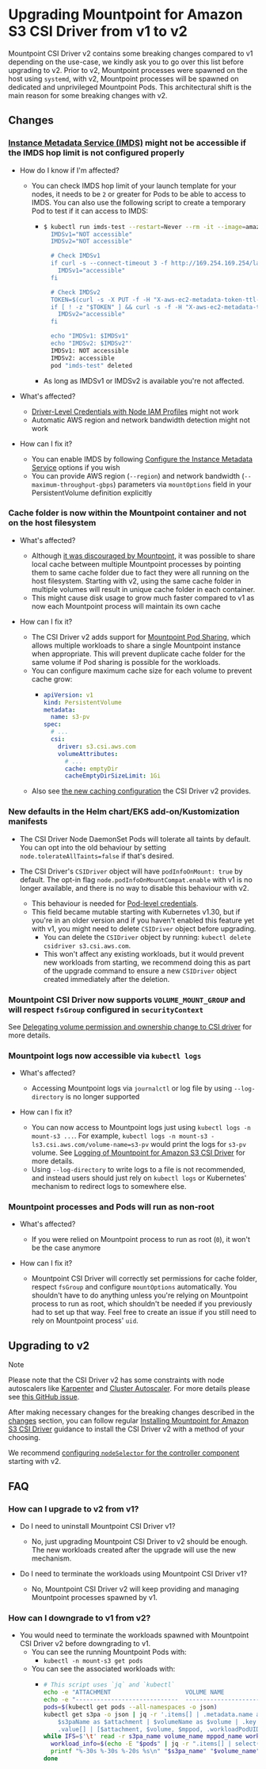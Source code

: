 # Upgrading Mountpoint for Amazon S3 CSI Driver from v1 to v2

Mountpoint CSI Driver v2 contains some breaking changes compared to v1 depending on the use-case,
we kindly ask you to go over this list before upgrading to v2.
Prior to v2, Mountpoint processes were spawned on the host using `systemd`,
with v2, Mountpoint processes will be spawned on dedicated and unprivileged Mountpoint Pods.
This architectural shift is the main reason for some breaking changes with v2.

## Changes

### [Instance Metadata Service (IMDS)](https://docs.aws.amazon.com/AWSEC2/latest/UserGuide/configuring-instance-metadata-service.html) might not be accessible if the IMDS hop limit is not configured properly

- How do I know if I'm affected?
  - You can check IMDS hop limit of your launch template for your nodes, it needs to be `2` or greater for Pods to be able to access to IMDS. You can also use the following script to create a temporary Pod to test if it can access to IMDS:
    - ```bash
      $ kubectl run imds-test --restart=Never --rm -it --image=amazonlinux:2 -- bash -c '
        IMDSv1="NOT accessible"
        IMDSv2="NOT accessible"

        # Check IMDSv1
        if curl -s --connect-timeout 3 -f http://169.254.169.254/latest/meta-data/ &>/dev/null; then
          IMDSv1="accessible"
        fi

        # Check IMDSv2
        TOKEN=$(curl -s -X PUT -f -H "X-aws-ec2-metadata-token-ttl-seconds: 21600" http://169.254.169.254/latest/api/token 2>/dev/null)
        if [ ! -z "$TOKEN" ] && curl -s -f -H "X-aws-ec2-metadata-token: $TOKEN" http://169.254.169.254/latest/meta-data/ &>/dev/null; then
          IMDSv2="accessible"
        fi

        echo "IMDSv1: $IMDSv1"
        echo "IMDSv2: $IMDSv2"'
        IMDSv1: NOT accessible
        IMDSv2: accessible
        pod "imds-test" deleted
      ```
    - As long as IMDSv1 or IMDSv2 is available you're not affected.

- What's affected?
  - [Driver-Level Credentials with Node IAM Profiles](./CONFIGURATION.md#driver-level-credentials-with-node-iam-profiles) might not work
  - Automatic AWS region and network bandwidth detection might not work

- How can I fix it?
  - You can enable IMDS by following [Configure the Instance Metadata Service](https://docs.aws.amazon.com/AWSEC2/latest/UserGuide/configuring-instance-metadata-options.html) options if you wish
  - You can provide AWS region (`--region`) and network bandwidth (`--maximum-throughput-gbps`) parameters via `mountOptions` field in your PersistentVolume definition explicitly

### Cache folder is now within the Mountpoint container and not on the host filesystem

- What's affected?
  - Although [it was discouraged by Mountpoint](https://github.com/awslabs/mountpoint-s3/blob/main/doc/CONFIGURATION.md#using-multiple-mountpoint-processes-on-a-host), it was possible to share local cache between multiple Mountpoint processes by pointing them to same cache folder due to fact they were all running on the host filesystem. Starting with v2, using the same cache folder in multiple volumes will result in unique cache folder in each container.
  - This might cause disk usage to grow much faster compared to v1 as now each Mountpoint process will maintain its own cache

- How can I fix it?
  - The CSI Driver v2 adds support for [Mountpoint Pod Sharing](MOUNTPOINT_POD_SHARING.md), which allows multiple workloads to share a single Mountpoint instance when appropriate. This will prevent duplicate cache folder for the same volume if Pod sharing is possible for the workloads.
  - You can configure maximum cache size for each volume to prevent cache grow:
    - ```yaml
      apiVersion: v1
      kind: PersistentVolume
      metadata:
        name: s3-pv
      spec:
        # ...
        csi:
          driver: s3.csi.aws.com
          volumeAttributes:
            # ...
            cache: emptyDir
            cacheEmptyDirSizeLimit: 1Gi
        ```
  - Also see [the new caching configuration](CACHING.md) the CSI Driver v2 provides.

### New defaults in the Helm chart/EKS add-on/Kustomization manifests

- The CSI Driver Node DaemonSet Pods will tolerate all taints by default. You can opt into the old behaviour by setting `node.tolerateAllTaints=false` if that's desired.

- The CSI Driver's `CSIDriver` object will have `podInfoOnMount: true` by default. The opt-in flag `node.podInfoOnMountCompat.enable` with v1 is no longer available, and there is no way to disable this behaviour with v2.
  - This behaviour is needed for [Pod-level credentials](CONFIGURATION.md#pod-level-credentials).
  - This field became mutable starting with Kubernetes v1.30, but if you're in an older version and if you haven't enabled this feature yet with v1, you might need to delete `CSIDriver` object before upgrading.
    - You can delete the `CSIDriver` object by running: `kubectl delete csidriver s3.csi.aws.com`.
    - This won't affect any existing workloads, but it would prevent new workloads from starting, we recommend doing this as part of the upgrade command to ensure a new `CSIDriver` object created immediately after the deletion.

### Mountpoint CSI Driver now supports `VOLUME_MOUNT_GROUP` and will respect `fsGroup` configured in `securityContext`

See [Delegating volume permission and ownership change to CSI driver](https://kubernetes.io/docs/tasks/configure-pod-container/security-context/#delegating-volume-permission-and-ownership-change-to-csi-driver) for more details.

### Mountpoint logs now accessible via `kubectl logs`

- What's affected?
  - Accessing Mountpoint logs via `journalctl` or log file by using `--log-directory` is no longer supported

- How can I fix it?
  - You can now access to Mountpoint logs just using `kubectl logs -n mount-s3 ...`. For example, `kubectl logs -n mount-s3 -ls3.csi.aws.com/volume-name=s3-pv` would print the logs for `s3-pv` volume. See [Logging of Mountpoint for Amazon S3 CSI Driver](LOGGING.md) for more details.
  - Using `--log-directory` to write logs to a file is not recommended, and instead users should just rely on `kubectl logs` or Kubernetes' mechanism to redirect logs to somewhere else.

### Mountpoint processes and Pods will run as non-root

- What's affected?
  - If you were relied on Mountpoint process to run as root (`0`), it won't be the case anymore

- How can I fix it?
  - Mountpoint CSI Driver will correctly set permissions for cache folder, respect `fsGroup` and configure `mountOptions` automatically. You shouldn't have to do anything unless you're relying on Mountpoint process to run as root, which shouldn't be needed if you previously had to set up that way. Feel free to create an issue if you still need to rely on Mountpoint process' `uid`.

## Upgrading to v2

> [!NOTE]
> Please note that the CSI Driver v2 has some constraints with node autoscalers like [Karpenter](https://karpenter.sh/) and [Cluster Autoscaler](https://docs.aws.amazon.com/eks/latest/best-practices/cas.html).
> For more details please see [this GitHub issue](https://github.com/awslabs/mountpoint-s3-csi-driver/issues/543).

After making necessary changes for the breaking changes described in the [changes](#changes) section, you can follow regular [Installing Mountpoint for Amazon S3 CSI Driver](INSTALL.md) guidance to install the CSI Driver v2 with a method of your choosing.

We recommend [configuring `nodeSelector` for the controller component](INSTALL.md#configuring-nodeSelector-for-the-controller-component) starting with v2.

## FAQ

### How can I upgrade to v2 from v1?

- Do I need to uninstall Mountpoint CSI Driver v1?
  - No, just upgrading Mountpoint CSI Driver to v2 should be enough. The new workloads created after the upgrade will use the new mechanism.

- Do I need to terminate the workloads using Mountpoint CSI Driver v1?
  - No, Mountpoint CSI Driver v2 will keep providing and managing Mountpoint processes spawned by v1.

### How can I downgrade to v1 from v2?

- You would need to terminate the workloads spawned with Mountpoint CSI Driver v2 before downgrading to v1.
  - You can see the running Mountpoint Pods with:
    - `kubectl -n mount-s3 get pods`
  - You can see the associated workloads with:
    - ```bash
      # This script uses `jq` and `kubectl`
      echo -e "ATTACHMENT                     VOLUME NAME                   MOUNTPOINT POD       WORKLOAD POD"
      echo -e "-----------------------------  ----------------------------  ------------------   ------------------------------"
      pods=$(kubectl get pods --all-namespaces -o json)
      kubectl get s3pa -o json | jq -r '.items[] | .metadata.name as $s3paName | .spec.persistentVolumeName as $volumeName | .spec.mountpointS3PodAttachments | to_entries[] |
          $s3paName as $attachment | $volumeName as $volume | .key as $mppod |
          .value[] | [$attachment, $volume, $mppod, .workloadPodUID] | @tsv' |
      while IFS=$'\t' read -r s3pa_name volume_name mppod_name workload_uid; do
        workload_info=$(echo -E "$pods" | jq -r ".items[] | select(.metadata.uid==\"$workload_uid\") | .metadata.namespace + \"/\" + .metadata.name")
        printf "%-30s %-30s %-20s %s\n" "$s3pa_name" "$volume_name" "$mppod_name" "$workload_info"
      done
      ```
